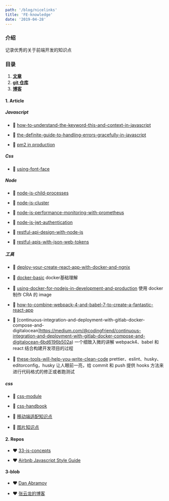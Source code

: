 ```yaml
---
path: '/blog/nicelinks'
title: 'FE-knowledge'
date: '2019-04-28'
---
```


### 介绍

记录优秀的关于前端开发的知识点

### 目录

1. **[文章](#1.Article)**
2. **[git 仓库](#2-repos)**
3. **[博客](#3-blob)**

#### 1. Article

##### Javascript

- 📜 [how-to-understand-the-keyword-this-and-context-in-javascript](https://medium.freecodecamp.org/how-to-understand-the-keyword-this-and-context-in-javascript-cd624c6b74b8)

- 📜 [the-definite-guide-to-handling-errors-gracefully-in-javascript](https://levelup.gitconnected.com/the-definite-guide-to-handling-errors-gracefully-in-javascript-58424d9c60e6)

- 📜 [pm2 in production](https://medium.freecodecamp.org/you-should-never-ever-run-directly-against-node-js-in-production-maybe-7fdfaed51ec6)

##### Css

- 📜 [using-font-face](https://css-tricks.com/snippets/css/using-font-face/)

##### Node

- 📜 [node-js-child-processes](https://medium.freecodecamp.org/node-js-child-processes-everything-you-need-to-know-e69498fe970a)

- 📜 [node-js-cluster](https://medium.freecodecamp.org/scaling-node-js-applications-8492bd8afadc)

- 📜 [node-js-performance-monitoring-with-prometheus](https://medium.com/the-node-js-collection/node-js-performance-monitoring-with-prometheus-c3d50c2d5608)

- 📜 [node-js-jwt-authentication](https://medium.com/dev-bits/a-guide-for-adding-jwt-token-based-authentication-to-your-single-page-nodejs-applications-c403f7cf04f4)

- 📜 [restful-api-design-with-node-js](https://hackernoon.com/restful-api-design-with-node-js-26ccf66eab09)

- 📜 [restful-apis-with-json-web-tokens](https://medium.freecodecamp.org/securing-node-js-restful-apis-with-json-web-tokens-9f811a92bb52)

##### 工具

- 📜 [deploy-your-create-react-app-with-docker-and-ngnix](https://medium.com/yld-engineering-blog/deploy-your-create-react-app-with-docker-and-ngnix-653e94ffb537)

- 📜 [docker-basic](http://dockone.io/article/8870)
  docker基础理解

- 📜 [using-docker-for-nodejs-in-development-and-production](https://dev.to/alex_barashkov/using-docker-for-nodejs-in-development-and-production-3cgp)
  使用 docker 制作 CRA 的 image

- 📜 [how-to-combine-webpack-4-and-babel-7-to-create-a-fantastic-react-app](https://medium.freecodecamp.org/how-to-combine-webpack-4-and-babel-7-to-create-a-fantastic-react-app-845797e036ff)

- 📜 [continuous-integration-and-deployment-with-gitlab-docker-compose-and-digitalocean]https://medium.com/@codingfriend/continuous-integration-and-deployment-with-gitlab-docker-compose-and-digitalocean-6bd6196b502a)
  一个细致入微的讲解 webpack4、babel 和 react 结合构建开发项目的过程

- 📜 [these-tools-will-help-you-write-clean-code](https://medium.freecodecamp.org/these-tools-will-help-you-write-clean-code-da4b5401f68e)
  prettier、eslint、husky、editorconfig，husky 让人眼前一亮，给 commit 和 push 提供 hooks 方法来进行代码格式的修正或者跑测试

##### css

- 📜 [css-module](https://css-tricks.com/css-modules-part-1-need)

- 📜 [css-handbook](https://medium.freecodecamp.org/the-css-handbook-a-handy-guide-to-css-for-developers-b56695917d11)

- 📜 [移动端适配知识点](https://segmentfault.com/a/1190000019207842#articleHeader6)

- 📜 [图片知识点](https://segmentfault.com/a/1190000019231550)

#### 2. Repos

- ❤️ [33-js-concepts](https://github.com/leonardomso/33-js-concepts)

- ❤️ [Airbnb Javascript Style Guide](https://github.com/airbnb/javascript)

#### 3-blob

- ❤️ [Dan Abramov](https://overreacted.io)

- ❤️ [张云龙的博客](https://github.com/fouber/blog)
